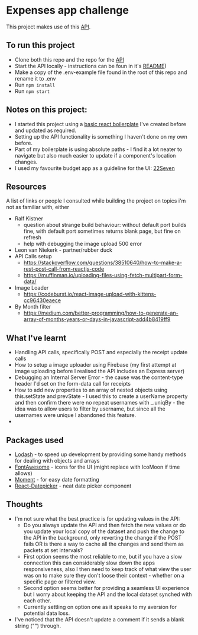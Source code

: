 # Expenses app challenge

This project makes use of this [API](https://github.com/pleo-io/frontend-challenge/tree/master/api).

## To run this project

-   Clone both this repo and the repo for the [API](https://github.com/pleo-io/frontend-challenge/tree/master/api)
-   Start the API locally - instructions can be foun in it's [README](https://github.com/pleo-io/frontend-challenge/tree/master/api))
-   Make a copy of the .env-example file found in the root of this repo and rename it to .env
-   Run `npm install`
-   Run `npm start`

## Notes on this project:

-   I started this project using a [basic react boilerplate](https://github.com/MareliBasson/react-boilerplate-site) I've created before and updated as required.
-   Setting up the API functionality is something I haven't done on my own before.
-   Part of my boilerplate is using absolute paths - I find it a lot neater to navigate but also much easier to update if a component's location changes.
-   I used my favourite budget app as a guideline for the UI: [22Seven](https://www.22seven.com/)

## Resources

A list of links or people I consulted while building the project on topics i'm not as familiar with, either

-   Ralf Kistner
    -   question about strange build behaviour: without default port builds fine, with default port sometimes returns blank page, but fine on refresh
    -   help with debugging the image upload 500 error
-   Leon van Niekerk - partner/rubber duck
-   API Calls setup
    -   https://stackoverflow.com/questions/38510640/how-to-make-a-rest-post-call-from-reactjs-code
    -   https://muffinman.io/uploading-files-using-fetch-multipart-form-data/
-   Image Loader
    -   https://codeburst.io/react-image-upload-with-kittens-cc96430eaece
-   By Month filter
    -   https://medium.com/better-programming/how-to-generate-an-array-of-months-years-or-days-in-javascript-add4b8419ff9

## What I've learnt

-   Handling API calls, specifically POST and especially the receipt update calls
-   How to setup a image uploader using Firebase (my first attempt at image uploading before I realised the API includes an Express server)
-   Debugging an Internal Server Error - the cause was the content-type header I'd set on the form-data call for receipts
-   How to add new properties to an array of nested objects using this.setState and prevState - I used this to create a userName property and then confirm there were no repeat usernames with \_.uniqBy - the idea was to allow users to filter by username, but since all the usernames were unique I abandoned this feature.
-

## Packages used

-   [Lodash](https://www.npmjs.com/package/lodash) - to speed up development by providing some handy methods for dealing with objects and arrays
-   [FontAwesome](https://github.com/FortAwesome/react-fontawesome) - icons for the UI (might replace with IcoMoon if time allows)
-   [Moment](https://www.npmjs.com/package/react-moment#formatting) - for easy date formatting
-   [React-Datepicker](https://www.npmjs.com/package/react-datepicker) - neat date picker component

## Thoughts

-   I'm not sure what the best practice is for updating values in the API:
    -   Do you always update the API and then fetch the new values or do you update your local copy of the dataset and push the change to the API in the background, only reverting the change if the POST fails OR is there a way to cache all the changes and send them as packets at set intervals?
    -   First option seems the most reliable to me, but if you have a slow connection this can considerably slow down the apps responsiveness, also I then need to keep track of what view the user was on to make sure they don't loose their context - whether on a specific page or filtered view.
    -   Second option seems better for providing a seamless UI experience but I worry about keeping the API and the local dataset synched with each other.
    -   Currently settling on option one as it speaks to my aversion for potential data loss.
-   I've noticed that the API doesn't update a comment if it sends a blank string ("") through.

